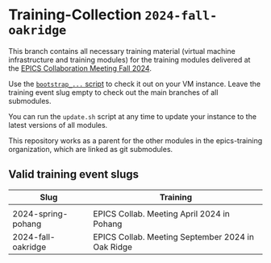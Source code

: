 # Training-Collection `2024-fall-oakridge`

This branch contains all necessary training material
(virtual machine infrastructure and training modules)
for the training modules delivered at the
[EPICS Collaboration Meeting Fall 2024](https://conference.sns.gov/event/448/).

Use the
[`bootstrap_...` script](https://github.com/epics-training/training-vm/blob/main/doc/creating-vm-from-scratch.md#get-and-run-the-bootstrap-script)
to check it out on your VM instance.
Leave the training event slug empty to check out
the main branches of all submodules.

You can run the `update.sh` script at any time
to update your instance to the latest versions of all modules.

This repository works as a parent for the other modules
in the epics-training organization,
which are linked as git submodules.

## Valid training event slugs

| Slug               | Training                                          |
| ----               | --------                                          |
| <empty>            | <main branches of everything for development>     |
| 2024-spring-pohang | EPICS Collab. Meeting April 2024 in Pohang        |
| 2024-fall-oakridge | EPICS Collab. Meeting September 2024 in Oak Ridge |
